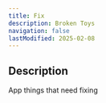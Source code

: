 ```yaml
---
title: Fix
description: Broken Toys
navigation: false
lastModified: 2025-02-08
---
```


## Description

App things that need fixing
